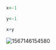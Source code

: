 ```R
x<-1

y<-1

x+y


```





![1567146154580](C:\Users\97678\AppData\Roaming\Typora\typora-user-images\1567146154580.png)